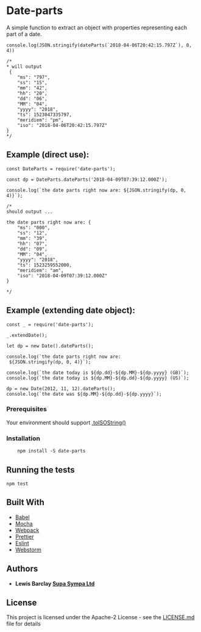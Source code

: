 # Date-parts

A simple function to extract an object with properties representing each part of a date.

```
console.log(JSON.stringify(dateParts(`2018-04-06T20:42:15.797Z`), 0, 4))

/*
* will output
 {
    "ms": "797",
    "ss": "15",
    "mm": "42",
    "hh": "20",
    "dd": "06",
    "MM": "04",
    "yyyy": "2018",
    "ts": 1523047335797,
    "meridiem": "pm",
    "iso": "2018-04-06T20:42:15.797Z"
}
*/
```
## Example (direct use):
```
const DateParts = require('date-parts');

const dp = DateParts.dateParts('2018-04-09T07:39:12.000Z');

console.log(`the date parts right now are: ${JSON.stringify(dp, 0, 4)}`);

/*
should output ...

the date parts right now are: {
    "ms": "000",
    "ss": "12",
    "mm": "39",
    "hh": "07",
    "dd": "09",
    "MM": "04",
    "yyyy": "2018",
    "ts": 1523259552000,
    "meridiem": "am",
    "iso": "2018-04-09T07:39:12.000Z"
}

*/

```

## Example (extending date object):
```
const _ = require('date-parts');

_.extendDate();

let dp = new Date().dateParts();

console.log(`the date parts right now are:
 ${JSON.stringify(dp, 0, 4)}`);

console.log(`the date today is ${dp.dd}-${dp.MM}-${dp.yyyy} (GB)`);
console.log(`the date today is ${dp.MM}-${dp.dd}-${dp.yyyy} (US)`);

dp = new Date(2012, 11, 12).dateParts();
console.log(`the date was ${dp.MM}-${dp.dd}-${dp.yyyy}`);
```

### Prerequisites
Your environment should support [.toISOString()](https://developer.mozilla.org/en-US/docs/Web/JavaScript/Reference/Global_Objects/Date/toISOString)


### Installation

```
    npm install -S date-parts
```

## Running the tests
    npm test

## Built With

* [Babel](http://babeljs.io/)
* [Mocha](https://mochajs.org)
* [Webpack](https://webpack.js.org/)
* [Prettier](https://prettier.io)
* [Eslint](https://eslint.org)
* [Webstorm](https://www.jetbrains.com/webstorm/)

## Authors

* **Lewis Barclay [Supa Sympa Ltd](http://supasympa.com)**

## License

This project is licensed under the Apache-2 License - see the [LICENSE.md](LICENSE.md) file for details

